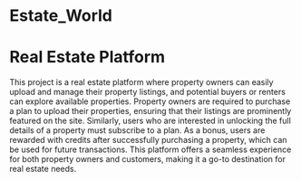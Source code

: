 # Estate_World

# Real Estate Platform

This project is a real estate platform where property owners can easily upload and manage their property listings, and potential buyers or renters can explore available properties. Property owners are required to purchase a plan to upload their properties, ensuring that their listings are prominently featured on the site. Similarly, users who are interested in unlocking the full details of a property must subscribe to a plan. As a bonus, users are rewarded with credits after successfully purchasing a property, which can be used for future transactions. This platform offers a seamless experience for both property owners and customers, making it a go-to destination for real estate needs.